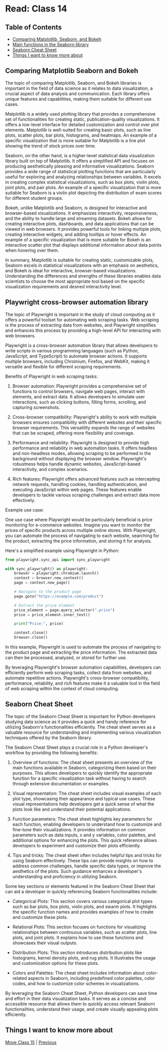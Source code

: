 # Read: Class 14

## Table of Contents

- [Comparing Matplotlib, Seaborn, and Bokeh](#comparing-matplotlib-seaborn-and-bokeh)
- [Main functions in the Seaborn library](#main-functions-in-the-seaborn-library)
- [Seaborn Cheat Sheet](#seaborn-cheat-sheet)
- [Things I want to know more about](#things-i-want-to-know-more-about)

## Comparing Matplotlib Seaborn and Bokeh

The topic of comparing Matplotlib, Seaborn, and Bokeh libraries is important in the field of data science as it relates to data visualization, a crucial aspect of data analysis and communication. Each library offers unique features and capabilities, making them suitable for different use cases.

Matplotlib is a widely used plotting library that provides a comprehensive set of functionalities for creating static, publication-quality visualizations. It offers a low-level interface for detailed customization and control over plot elements. Matplotlib is well-suited for creating basic plots, such as line plots, scatter plots, bar plots, histograms, and heatmaps. An example of a specific visualization that is more suitable for Matplotlib is a line plot showing the trend of stock prices over time.

Seaborn, on the other hand, is a higher-level statistical data visualization library built on top of Matplotlib. It offers a simplified API and focuses on producing aesthetically pleasing and informative visualizations. Seaborn provides a wide range of statistical plotting functions that are particularly useful for exploring and analyzing relationships between variables. It excels in creating complex statistical visualizations, such as box plots, violin plots, joint plots, and pair plots. An example of a specific visualization that is more suitable for Seaborn is a violin plot depicting the distribution of exam scores for different student groups.

Bokeh, unlike Matplotlib and Seaborn, is designed for interactive and browser-based visualizations. It emphasizes interactivity, responsiveness, and the ability to handle large and streaming datasets. Bokeh allows for creating interactive plots, dashboards, and data applications that can be viewed in web browsers. It provides powerful tools for linking multiple plots, creating interactive widgets, and adding tooltips or hover effects. An example of a specific visualization that is more suitable for Bokeh is an interactive scatter plot that displays additional information about data points when hovering over them.

In summary, Matplotlib is suitable for creating static, customizable plots, Seaborn excels in statistical visualizations with an emphasis on aesthetics, and Bokeh is ideal for interactive, browser-based visualizations. Understanding the differences and strengths of these libraries enables data scientists to choose the most appropriate tool based on the specific visualization requirements and desired interactivity level.

## Playwright cross-browser automation library

The topic of Playwright is important in the study of cloud computing as it offers a powerful toolset for automating web scraping tasks. Web scraping is the process of extracting data from websites, and Playwright simplifies and enhances this process by providing a high-level API for interacting with web browsers.

Playwright is a cross-browser automation library that allows developers to write scripts in various programming languages (such as Python, JavaScript, and TypeScript) to automate browser actions. It supports multiple browsers, including Chromium, Firefox, and WebKit, making it versatile and flexible for different scraping requirements.

Benefits of Playwright in web scraping tasks:

1. Browser automation: Playwright provides a comprehensive set of functions to control browsers, navigate web pages, interact with elements, and extract data. It allows developers to simulate user interactions, such as clicking buttons, filling forms, scrolling, and capturing screenshots.

2. Cross-browser compatibility: Playwright's ability to work with multiple browsers ensures compatibility with different websites and their specific browser requirements. This versatility expands the range of websites that can be scraped, offering more flexibility and coverage.

3. Performance and reliability: Playwright is designed to provide high performance and reliability in web automation tasks. It offers headless and non-headless modes, allowing scraping to be performed in the background without displaying the browser window. Playwright's robustness helps handle dynamic websites, JavaScript-based interactivity, and complex scenarios.

4. Rich features: Playwright offers advanced features such as intercepting network requests, handling cookies, handling authentication, and executing JavaScript within web pages. These features enable developers to tackle various scraping challenges and extract data more effectively.

Example use case:

One use case where Playwright would be particularly beneficial is price monitoring for e-commerce websites. Imagine you want to monitor the prices of specific products across multiple online stores. With Playwright, you can automate the process of navigating to each website, searching for the product, extracting the price information, and storing it for analysis.

Here's a simplified example using Playwright in Python:

```python
from playwright.sync_api import sync_playwright

with sync_playwright() as playwright:
    browser = playwright.chromium.launch()
    context = browser.new_context()
    page = context.new_page()

    # Navigate to the product page
    page.goto("https://example.com/product")

    # Extract the price element
    price_element = page.query_selector(".price")
    price = price_element.inner_text()

    print("Price:", price)

    context.close()
    browser.close()
```

In this example, Playwright is used to automate the process of navigating to the product page and extracting the price information. The extracted data can then be processed, analyzed, or stored for further use.

By leveraging Playwright's browser automation capabilities, developers can efficiently perform web scraping tasks, collect data from websites, and automate repetitive actions. Playwright's cross-browser compatibility, performance, reliability, and rich features make it a valuable tool in the field of web scraping within the context of cloud computing.

## Seaborn Cheat Sheet

The topic of the Seaborn Cheat Sheet is important for Python developers studying data science as it provides a quick and handy reference for utilizing Seaborn's functionalities efficiently. The cheat sheet serves as a valuable resource for understanding and implementing various visualization techniques offered by the Seaborn library.

The Seaborn Cheat Sheet plays a crucial role in a Python developer's workflow by providing the following benefits:

1. Overview of functions: The cheat sheet presents an overview of the main functions available in Seaborn, categorizing them based on their purposes. This allows developers to quickly identify the appropriate function for a specific visualization task without having to search through extensive documentation or examples.

2. Visual representation: The cheat sheet includes visual examples of each plot type, showcasing their appearance and typical use cases. These visual representations help developers get a quick sense of what the plots look like and understand their potential applications.

3. Function parameters: The cheat sheet highlights key parameters for each function, enabling developers to understand how to customize and fine-tune their visualizations. It provides information on common parameters such as data inputs, x and y variables, color palettes, and additional options for enhancing the plots. This quick reference allows developers to experiment and customize their plots efficiently.

4. Tips and tricks: The cheat sheet often includes helpful tips and tricks for using Seaborn effectively. These tips can provide insights on how to address common challenges, handle specific data types, or improve the aesthetics of the plots. Such guidance enhances a developer's understanding and proficiency in utilizing Seaborn.

Some key sections or elements featured in the Seaborn Cheat Sheet that can aid a developer in quickly referencing Seaborn functionalities include:

- Categorical Plots: This section covers various categorical plot types such as bar plots, box plots, violin plots, and swarm plots. It highlights the specific function names and provides examples of how to create and customize these plots.

- Relational Plots: This section focuses on functions for visualizing relationships between continuous variables, such as scatter plots, line plots, and joint plots. It explains how to use these functions and showcases their visual outputs.

- Distribution Plots: This section introduces distribution plots like histograms, kernel density plots, and rug plots. It illustrates the usage and customization options for these plots.

- Colors and Palettes: The cheat sheet includes information about color-related aspects in Seaborn, including predefined color palettes, color codes, and how to customize color schemes in visualizations.

By leveraging the Seaborn Cheat Sheet, Python developers can save time and effort in their data visualization tasks. It serves as a concise and accessible resource that allows them to quickly access relevant Seaborn functionalities, understand their usage, and create visually appealing plots efficiently.

## Things I want to know more about

[Move Class 15](./Class17.md) | [Previous](./Class15.md)
